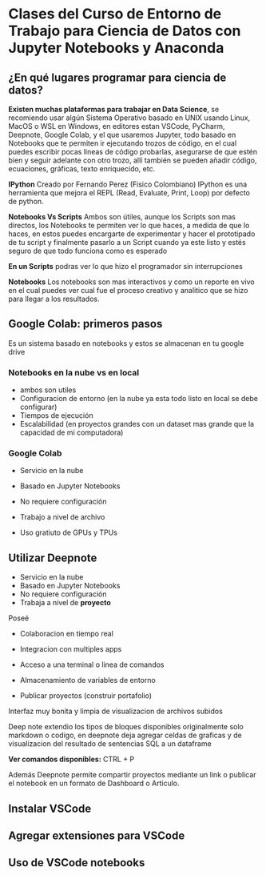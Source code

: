 # Clases del Curso de Entorno de Trabajo para Ciencia de Datos con Jupyter Notebooks y Anaconda

## ¿En qué lugares programar para ciencia de datos?

**Existen muchas plataformas para trabajar en Data Science**, se recomiendo usar algún Sistema Operativo basado en UNIX usando Linux, MacOS o WSL en Windows, en editores estan VSCode, PyCharm, Deepnote, Google Colab, y el que usaremos Jupyter, todo basado en Notebooks que te permiten ir ejecutando trozos de código, en el cual puedes escribir pocas lineas de código probarlas, asegurarse de que estén bien y seguir adelante con otro trozo, allí también se pueden añadir código, ecuaciones, gráficas, texto enriquecido, etc.

**IPython**
Creado por Fernando Perez (Fisico Colombiano)
IPython es una herramienta que mejora el REPL (Read, Evaluate, Print, Loop) por defecto de python.

**Notebooks Vs Scripts**
Ambos son útiles, aunque los Scripts son mas directos, los Notebooks te permiten ver lo que haces, a medida de que lo haces, en estos puedes encargarte de experimentar y hacer el prototipado de tu script y finalmente pasarlo a un Script cuando ya este listo y estés seguro de que todo funciona como es esperado

**En un Scripts** podras ver lo que hizo el programador sin interrupciones

**Notebooks**
Los notebooks son mas interactivos y como un reporte en vivo en el cual puedes ver cual fue el proceso creativo y analitico que se hizo para llegar a los resultados.

## Google Colab: primeros pasos

Es un sistema basado en notebooks y estos se almacenan en tu google drive

### Notebooks en la nube vs en local

- ambos son utiles
- Configuracion de entorno (en la nube ya esta todo listo en local se debe configurar)
- Tiempos de ejecución
- Escalabilidad (en proyectos grandes con un dataset mas grande que la capacidad de mi computadora)

### Google Colab

- Servicio en la nube
- Basado en Jupyter Notebooks
- No requiere configuración
- Trabajo a nivel de archivo

- Uso gratiuto de GPUs y TPUs

## Utilizar Deepnote

- Servicio en la nube
- Basado en Jupyter Notebooks
- No requiere configuración
- Trabaja a nivel de **proyecto**

Poseé

- Colaboracion en tiempo real
- Integracion con multiples apps
- Acceso a una terminal o linea de comandos

- Almacenamiento de variables de entorno
- Publicar proyectos (construir portafolio)

Interfaz muy bonita y limpia de visualizacion de archivos subidos

Deep note extendio los tipos de bloques disponibles originalmente solo markdown o codigo, en deepnote deja agregar celdas de graficas y de visualizacion del resultado de sentencias SQL a un dataframe

**Ver comandos disponibles:** CTRL + P

Además Deepnote permite compartir proyectos mediante un link o publicar el notebook en un formato de Dashboard o Articulo.

## Instalar VSCode

## Agregar extensiones para VSCode

## Uso de VSCode notebooks